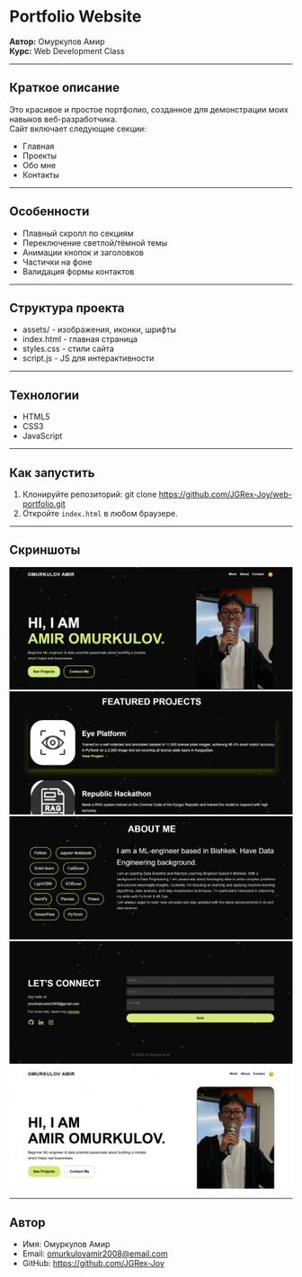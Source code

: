 # Portfolio Website

**Автор:** Омуркулов Амир  
**Курс:** Web Development Class  

---

## Краткое описание
Это красивое и простое портфолио, созданное для демонстрации моих навыков веб-разработчика.  
Сайт включает следующие секции:  

- Главная 
- Проекты  
- Обо мне  
- Контакты  

---

## Особенности
- Плавный скролл по секциям
- Переключение светлой/тёмной темы
- Анимации кнопок и заголовков
- Частички на фоне
- Валидация формы контактов

---

## Структура проекта
- assets/     - изображения, иконки, шрифты
- index.html  - главная страница
- styles.css  - стили сайта
- script.js   - JS для интерактивности 

---

## Технологии
- HTML5
- CSS3
- JavaScript 

---

## Как запустить
1. Клонируйте репозиторий:
git clone https://github.com/JGRex-Joy/web-portfolio.git
2. Откройте `index.html` в любом браузере.

---

## Скриншоты
![Главная страница](screenshots/main.png)
![Проекты](screenshots/projects.png)
![О себе](screenshots/aboutme.png)
![Коннектиться](screenshots/letsconnect.png)
![Светлая тема](screenshots/light.png)

---

## Автор
- Имя: Омуркулов Амир  
- Email: omurkulovamir2008@email.com  
- GitHub: https://github.com/JGRex-Joy



